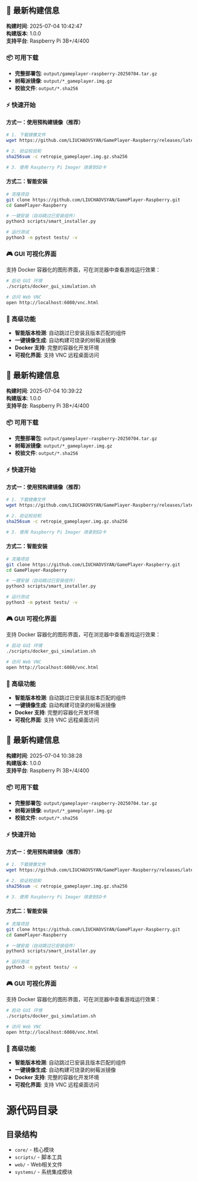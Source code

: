 
## 🚀 最新构建信息

**构建时间**: 2025-07-04 10:42:47  
**构建版本**: 1.0.0  
**支持平台**: Raspberry Pi 3B+/4/400  

### 📦 可用下载

- **完整部署包**: `output/gameplayer-raspberry-20250704.tar.gz`
- **树莓派镜像**: `output/*_gameplayer.img.gz`
- **校验文件**: `output/*.sha256`

### ⚡ 快速开始

#### 方式一：使用预构建镜像（推荐）
```bash
# 1. 下载镜像文件
wget https://github.com/LIUCHAOVSYAN/GamePlayer-Raspberry/releases/latest/download/retropie_gameplayer.img.gz

# 2. 验证校验和
sha256sum -c retropie_gameplayer.img.gz.sha256

# 3. 使用 Raspberry Pi Imager 烧录到SD卡
```

#### 方式二：智能安装
```bash
# 克隆项目
git clone https://github.com/LIUCHAOVSYAN/GamePlayer-Raspberry.git
cd GamePlayer-Raspberry

# 一键安装（自动跳过已安装组件）
python3 scripts/smart_installer.py

# 运行测试
python3 -m pytest tests/ -v
```

### 🎮 GUI 可视化界面

支持 Docker 容器化的图形界面，可在浏览器中查看游戏运行效果：

```bash
# 启动 GUI 环境
./scripts/docker_gui_simulation.sh

# 访问 Web VNC
open http://localhost:6080/vnc.html
```

### 🔧 高级功能

- **智能版本检测**: 自动跳过已安装且版本匹配的组件
- **一键镜像生成**: 自动构建可烧录的树莓派镜像
- **Docker 支持**: 完整的容器化开发环境
- **可视化界面**: 支持 VNC 远程桌面访问



## 🚀 最新构建信息

**构建时间**: 2025-07-04 10:39:22  
**构建版本**: 1.0.0  
**支持平台**: Raspberry Pi 3B+/4/400  

### 📦 可用下载

- **完整部署包**: `output/gameplayer-raspberry-20250704.tar.gz`
- **树莓派镜像**: `output/*_gameplayer.img.gz`
- **校验文件**: `output/*.sha256`

### ⚡ 快速开始

#### 方式一：使用预构建镜像（推荐）
```bash
# 1. 下载镜像文件
wget https://github.com/LIUCHAOVSYAN/GamePlayer-Raspberry/releases/latest/download/retropie_gameplayer.img.gz

# 2. 验证校验和
sha256sum -c retropie_gameplayer.img.gz.sha256

# 3. 使用 Raspberry Pi Imager 烧录到SD卡
```

#### 方式二：智能安装
```bash
# 克隆项目
git clone https://github.com/LIUCHAOVSYAN/GamePlayer-Raspberry.git
cd GamePlayer-Raspberry

# 一键安装（自动跳过已安装组件）
python3 scripts/smart_installer.py

# 运行测试
python3 -m pytest tests/ -v
```

### 🎮 GUI 可视化界面

支持 Docker 容器化的图形界面，可在浏览器中查看游戏运行效果：

```bash
# 启动 GUI 环境
./scripts/docker_gui_simulation.sh

# 访问 Web VNC
open http://localhost:6080/vnc.html
```

### 🔧 高级功能

- **智能版本检测**: 自动跳过已安装且版本匹配的组件
- **一键镜像生成**: 自动构建可烧录的树莓派镜像
- **Docker 支持**: 完整的容器化开发环境
- **可视化界面**: 支持 VNC 远程桌面访问



## 🚀 最新构建信息

**构建时间**: 2025-07-04 10:38:28  
**构建版本**: 1.0.0  
**支持平台**: Raspberry Pi 3B+/4/400  

### 📦 可用下载

- **完整部署包**: `output/gameplayer-raspberry-20250704.tar.gz`
- **树莓派镜像**: `output/*_gameplayer.img.gz`
- **校验文件**: `output/*.sha256`

### ⚡ 快速开始

#### 方式一：使用预构建镜像（推荐）
```bash
# 1. 下载镜像文件
wget https://github.com/LIUCHAOVSYAN/GamePlayer-Raspberry/releases/latest/download/retropie_gameplayer.img.gz

# 2. 验证校验和
sha256sum -c retropie_gameplayer.img.gz.sha256

# 3. 使用 Raspberry Pi Imager 烧录到SD卡
```

#### 方式二：智能安装
```bash
# 克隆项目
git clone https://github.com/LIUCHAOVSYAN/GamePlayer-Raspberry.git
cd GamePlayer-Raspberry

# 一键安装（自动跳过已安装组件）
python3 scripts/smart_installer.py

# 运行测试
python3 -m pytest tests/ -v
```

### 🎮 GUI 可视化界面

支持 Docker 容器化的图形界面，可在浏览器中查看游戏运行效果：

```bash
# 启动 GUI 环境
./scripts/docker_gui_simulation.sh

# 访问 Web VNC
open http://localhost:6080/vnc.html
```

### 🔧 高级功能

- **智能版本检测**: 自动跳过已安装且版本匹配的组件
- **一键镜像生成**: 自动构建可烧录的树莓派镜像
- **Docker 支持**: 完整的容器化开发环境
- **可视化界面**: 支持 VNC 远程桌面访问


# 源代码目录

## 目录结构

- `core/` - 核心模块
- `scripts/` - 脚本工具
- `web/` - Web相关文件
- `systems/` - 系统集成模块
